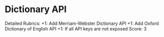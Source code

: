 # Dictionary API

Detailed Rubrics: +1: Add Merriam-Webster Dictionary API
+1: Add Oxford Dictionary of English API
+1: If all API keys are not exposed
Score: 3